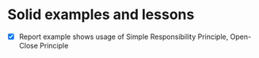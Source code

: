 # Solid examples and lessons
 - [x] Report example shows usage of Simple Responsibility Principle, Open-Close Principle  
